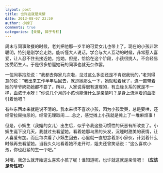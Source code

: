 ```yaml
---
layout: post
title: 也许这就是亲情
date: 2013-08-07 22:59
author: 小嫦子
comments: true
categories: [亲情, 嫦子专栏]
---
```

周末与同事聚餐的时候，老刘把他那一岁半的可爱女儿也带上了。现在的小孩非常聪明，特别是刚学会走路，能听懂大人说话，学会与大人互动的时候，非常惹人喜爱，让人忍不住去接近她，抱她。但是，恰恰在这个阶段，小孩很挑人，不会轻易接受陌生人。于是很多想逗她玩的同事也就无奈作罢。
<!--more-->
一位同事抱怨说：“我都去你家几次啦，见过这么多面还是不肯跟我玩的。”老刘得意的说：“我出来工作半年后回去，就逗她那么一下，她就粘着我了，连一直带着她的爷爷奶奶她都不要了，所以，人家说得很有道理的，有血缘关系的就是不一样，血浓于水呀！”你说几个月的小孩也能懂什么是亲情吗？是身上流淌着的血指引着他吧？

有些东西本来就是说不清的。我本来很不喜欢小孩，因为小孩爱哭，总是要哄，还经常拉屎拉尿的，经常无理取闹……总之，感觉摊上小孩就是摊上了一堆麻烦事！

但是，小姨生（我姐的女儿）出生后，似乎令我这些习惯性的厌恶有所改变了。小姨生诞下没几天，我就过去看望她，看着她那乌黑的头发，沉睡时甜美的表情，让人喜爱有加。而且每次看了小姨生回去，心里就一直想念着那小家伙，计划着什么时候再去看望她。当我久久地看着她不走开时，姐夫还曾笑话说：“这么喜欢小孩，你也赶紧的生一个吧。”

对哦，我怎么就开始这么喜欢小孩了呢！谁知道呢，也许就这就是亲情吧！<strong>（应该是母性吧）</strong>
